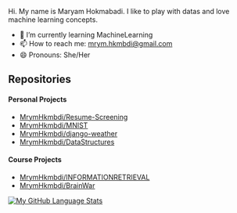 Hi. My name is Maryam Hokmabadi. I like to play with datas and love machine learning concepts.


- 🌱 I’m currently learning MachineLearning
- 📫 How to reach me: mrym.hkmbdi@gmail.com
- 😄 Pronouns: She/Her


## Repositories

#### Personal Projects

- [MrymHkmbdi/Resume-Screening](https://github.com/MrymHkmbdi/Resume-Screening)
- [MrymHkmbdi/MNIST](https://github.com/MrymHkmbdi/MNIST)
- [MrymHkmbdi/django-weather](https://github.com/MrymHkmbdi/django-weather)
- [MrymHkmbdi/DataStructures](https://github.com/MrymHkmbdi/DataStructures)


#### Course Projects

- [MrymHkmbdi/INFORMATIONRETRIEVAL](https://github.com/MrymHkmbdi/INFORMATIONRETRIEVAL)
- [MrymHkmbdi/BrainWar](https://github.com/MrymHkmbdi/BrainWar)



[![My GitHub Language Stats](https://github-readme-stats.vercel.app/api/top-langs/?username=MrymHkmbdi&langs_count=5&theme=tokyonight)]()
